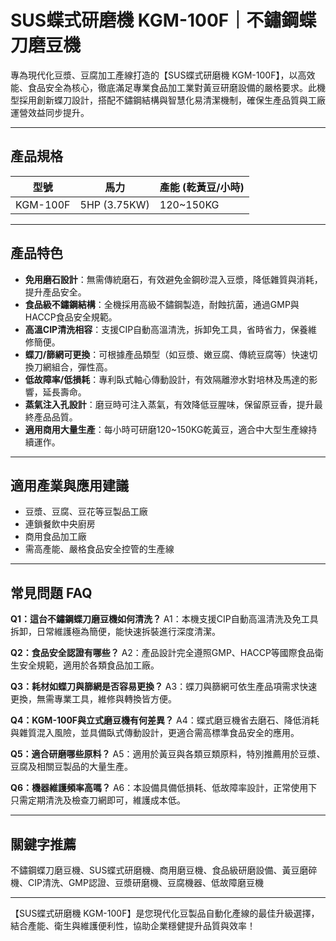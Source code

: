 # SUS蝶式研磨機 KGM-100F｜不鏽鋼蝶刀磨豆機

專為現代化豆漿、豆腐加工產線打造的【SUS蝶式研磨機 KGM-100F】，以高效能、食品安全為核心，徹底滿足專業食品加工業對黃豆研磨設備的嚴格要求。此機型採用創新蝶刀設計，搭配不鏽鋼結構與智慧化易清潔機制，確保生產品質與工廠運營效益同步提升。

---

## 產品規格

| 型號      | 馬力           | 產能 (乾黃豆/小時) |
|-----------|----------------|--------------------|
| KGM-100F  | 5HP (3.75KW)   | 120~150KG          |

---

## 產品特色

- **免用磨石設計**：無需傳統磨石，有效避免金鋼砂混入豆漿，降低雜質與消耗，提升產品安全。
- **食品級不鏽鋼結構**：全機採用高級不鏽鋼製造，耐蝕抗菌，通過GMP與HACCP食品安全規範。
- **高溫CIP清洗相容**：支援CIP自動高溫清洗，拆卸免工具，省時省力，保養維修簡便。
- **蝶刀/篩網可更換**：可根據產品類型（如豆漿、嫩豆腐、傳統豆腐等）快速切換刀網組合，彈性高。
- **低故障率/低損耗**：專利臥式軸心傳動設計，有效隔離滲水對培林及馬達的影響，延長壽命。
- **蒸氣注入孔設計**：磨豆時可注入蒸氣，有效降低豆腥味，保留原豆香，提升最終產品品質。
- **適用商用大量生產**：每小時可研磨120~150KG乾黃豆，適合中大型生產線持續運作。

---

## 適用產業與應用建議

- 豆漿、豆腐、豆花等豆製品工廠
- 連鎖餐飲中央廚房
- 商用食品加工廠
- 需高產能、嚴格食品安全控管的生產線

---

## 常見問題 FAQ

**Q1：這台不鏽鋼蝶刀磨豆機如何清洗？**
A1：本機支援CIP自動高溫清洗及免工具拆卸，日常維護極為簡便，能快速拆裝進行深度清潔。

**Q2：食品安全認證有哪些？**
A2：產品設計完全遵照GMP、HACCP等國際食品衛生安全規範，適用於各類食品加工廠。

**Q3：耗材如蝶刀與篩網是否容易更換？**
A3：蝶刀與篩網可依生產品項需求快速更換，無需專業工具，維修與轉換皆方便。

**Q4：KGM-100F與立式磨豆機有何差異？**
A4：蝶式磨豆機省去磨石、降低消耗與雜質混入風險，並具備臥式傳動設計，更適合需高標準食品安全的應用。

**Q5：適合研磨哪些原料？**
A5：適用於黃豆與各類豆類原料，特別推薦用於豆漿、豆腐及相關豆製品的大量生產。

**Q6：機器維護頻率高嗎？**
A6：本設備具備低損耗、低故障率設計，正常使用下只需定期清洗及檢查刀網即可，維護成本低。

---

## 關鍵字推薦

不鏽鋼蝶刀磨豆機、SUS蝶式研磨機、商用磨豆機、食品級研磨設備、黃豆磨碎機、CIP清洗、GMP認證、豆漿研磨機、豆腐機器、低故障磨豆機

---

【SUS蝶式研磨機 KGM-100F】是您現代化豆製品自動化產線的最佳升級選擇，結合產能、衛生與維護便利性，協助企業穩健提升品質與效率！
